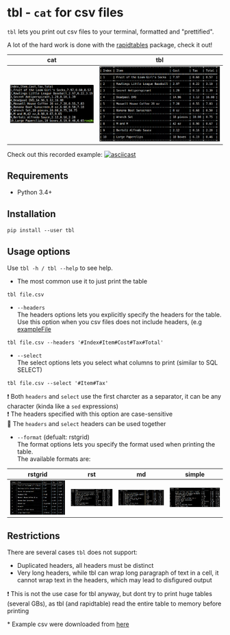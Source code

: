 # tbl - `cat` for csv files

`tbl` lets you print out csv files to your terminal, formatted and "prettified".  

A lot of the hard work is done with the [rapidtables](https://github.com/alttch/rapidtables) package, check it out!

cat             |  tbl
-------------------------|-------------------------
![](docs_content/cat.png)  |  ![](docs_content/rstgrid.png)

Check out this recorded example:
[![asciicast](https://asciinema.org/a/owDjDWxgsoH7pHd8wuVVb91Ig.png)](https://asciinema.org/a/owDjDWxgsoH7pHd8wuVVb91Ig)
## Requirements
* Python 3.4+

## Installation
```shell
pip install --user tbl
```

## Usage options
Use ```tbl -h / tbl --help``` to see help.

* The most common use it to just print the table
```shell
tbl file.csv
```
* `--headers`  
The headers options lets you explicitly specify the headers for the table. Use this option when you csv files does 
not include headers, (e.g [exampleFile](example_csv/no_headers.csv)
```shell
tbl file.csv --headers '#Index#Item#Cost#Tax#Total'
```
* `--select`  
The select options lets you select what columns to print (similar to SQL SELECT)
```shell
tbl file.csv --select '#Item#Tax'
```  
:exclamation: Both `headers` and `select` use the first charcter as a separator, 
it can be any character (kinda like a `sed` expressions)  
:exclamation: The headers specified with this option are case-sensitive  
:star2: The `headers` and `select` headers can be used together

* `--format` (defualt: rstgrid)  
The format options lets you specify the format used when printing the table.  
The available formats are:

| rstgrid | rst | md | simple |
|-------|-------|-----------|-------|
|![](docs_content/rstgrid.png)|![](docs_content/rst.png)|![](docs_content/md.png)|![](docs_content/simple.png)|

## Restrictions
There are several cases `tbl` does not support:
* Duplicated headers, all headers must be distinct
* Very long headers, while tbl can wrap long paragraph of text in a cell, 
it cannot wrap text in the headers, which may lead to disfigured output

:exclamation: This is not the use case for tbl anyway, but dont try to print huge tables (several GBs), 
as tbl (and rapidtable) read the entire table to memory before printing

\* Example csv were downloaded from [here](https://people.sc.fsu.edu/~jburkardt/data/csv/csv.html)